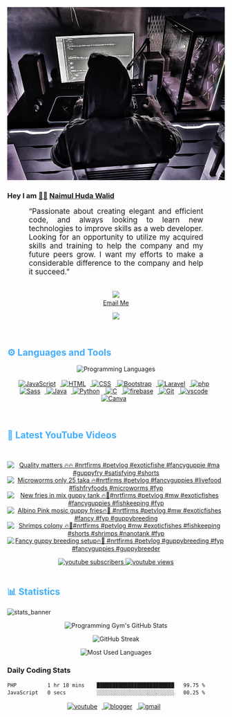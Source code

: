 <!-- ![github_cover_banner](https://www.digitalsolutionservices.com/img/services/web%20development.gif)-->

<div align="center" style="display:block;">
    <img height="400px" width="100%" alt="github cover banner" src="https://raw.githubusercontent.com/NaimulHudaWalid/NaimulHudaWalid/main/272276268_3114779035434264_920860974401480824_n.jpg"/> 
</div>

### Hey I am [👨🏻‍][facebook] [Naimul Huda Walid][youtube]



<p align:"center" style="text-align: justify; margin: 0 50px; font-size: 17px;" >
   “Passionate about creating elegant and efficient code, and always looking to learn new technologies to improve skills as a web developer. Looking for an opportunity to utilize my acquired skills and training to help the company and my future peers grow. I want my efforts to make a considerable difference to the company and help it succeed.”
<br>
<br>
<div align="center">

![](https://visitor-badge.glitch.me/badge?page_id=NaimulHudaWalid)
    <br />
[Email Me](mailto:dev.naimulhuda@gmail.com)
</div>
</p>
<!-- Typing SVG by DenverCoder1 - https://github.com/DenverCoder1/readme-typing-svg -->
<p align="center">
<!--   <a href="https://github.com/DenverCoder1/readme-typing-svg"> -->
    <img src="https://readme-typing-svg.herokuapp.com?color=E22FE4&width=380&height=45&lines=Open-Source+Enthusiast;Learning+In+Public;Empowering+Others;Nice+To+Meet+You+...&center=true"></a>

</p>
<br>
<!-- Languages and Tools -->

<h2 style="color: #44AEFB">⚙️ Languages and Tools</h2>
<div align="center" style="display:block;">
    <img width="100px" alt="Programming Languages" src="https://user-images.githubusercontent.com/78341798/194531121-47b0119a-ce00-439d-b586-125f86acb098.png"/> 
</div>
<br>   
<!-- Icons Resources -->
<!-- https://devicon.dev/ -->
<!-- https://cdn.jsdelivr.net/npm/simple-icons@v3/icons/ -->
<div align="center">
  <a href="https://developer.mozilla.org/en-US/docs/Web/JavaScript" target="_blank" rel="noreferrer">
      <img  alt="JavaScript" height="50px" style="padding-right:10px;" src="https://cdn.jsdelivr.net/gh/devicons/devicon/icons/javascript/javascript-plain.svg"/>
  </a>
  
 
  <a href="https://developer.mozilla.org/en-US/docs/Web/HTML" target="_blank" rel="noreferrer">
      <img  alt="HTML" height="50px" style="padding-right:10px;" src="https://cdn.jsdelivr.net/gh/devicons/devicon/icons/html5/html5-original.svg"/>
  </a>
  <a href="https://developer.mozilla.org/en-US/docs/Web/CSS" target="_blank" rel="noreferrer">
      <img  alt="CSS" height="50px" style="padding-right:10px;" src="https://cdn.jsdelivr.net/gh/devicons/devicon/icons/css3/css3-original.svg"/>
  </a>
  <a href="https://getbootstrap.com/" target="_blank" rel="noreferrer">
      <img  alt="Bootstrap" height="50px" style="padding-right:10px;" src="https://cdn.jsdelivr.net/gh/devicons/devicon/icons/bootstrap/bootstrap-original.svg"/>
  </a> 
  <a href="https://laravel.com/" target="_blank" rel="noreferrer">
      <img  alt="Laravel" height="50px" style="padding-right:10px;" src="https://cdn.jsdelivr.net/gh/devicons/devicon/icons/laravel/laravel-plain.svg"/>
  </a>
  <a href="https://www.php.net/" target="_blank" rel="noreferrer">
      <img  alt="php" height="50px" style="padding-right:10px;" src="https://cdn.jsdelivr.net/gh/devicons/devicon/icons/php/php-original.svg"/>
  </a>
  <a href="https://sass-lang.com/" target="_blank" rel="noreferrer">
      <img  alt="Sass" height="50px" style="padding-right:10px;" src="https://cdn.jsdelivr.net/gh/devicons/devicon/icons/sass/sass-original.svg"/>
  </a>
  <a href="https://www.java.com/en/" target="_blank" rel="noreferrer">
      <img  alt="Java" height="50px" style="padding-right:10px;" src="https://cdn.jsdelivr.net/gh/devicons/devicon/icons/java/java-original.svg"/>
  </a>    
  <a href="https://www.python.org/" target="_blank" rel="noreferrer">
      <img  alt="Python" height="50px" style="padding-right:10px;" src="https://cdn.jsdelivr.net/gh/devicons/devicon/icons/python/python-original.svg"/>
  </a>
  <a href="https://www.cprogramming.com/" target="_blank" rel="noreferrer">
      <img  alt="C" height="50px" style="padding-right:10px;" src="https://cdn.jsdelivr.net/gh/devicons/devicon/icons/c/c-original.svg"/>
  </a>
  
  <a href="https://firebase.google.com/" target="_blank" rel="noreferrer">
      <img  alt="firebase" height="50px" style="padding-right:10px;" src="https://cdn.jsdelivr.net/gh/devicons/devicon/icons/firebase/firebase-plain.svg"/>
  </a>
 
  <a href="https://git-scm.com/" target="_blank" rel="noreferrer">
      <img  alt="Git" height="50px" style="padding-right:10px;" src="https://cdn.jsdelivr.net/gh/devicons/devicon/icons/git/git-original.svg"/>
  </a>
  
  <a href="https://code.visualstudio.com/" target="_blank" rel="noreferrer">
      <img  alt="vscode" height="50px" style="padding-right:10px;"src="https://cdn.jsdelivr.net/gh/devicons/devicon/icons/vscode/vscode-original.svg"/>
  </a>
  <a href="https://www.canva.com/" target="_blank" rel="noreferrer">
      <img  alt="Canva" height="50px" style="padding-right:10px;" src="https://cdn.jsdelivr.net/gh/devicons/devicon/icons/canva/canva-original.svg"/> 
  </a>
</div>
<br>
<br>

<!-- Latest YouTube Videos -->

<h2 style="color: #44AEFB">🎦 Latest YouTube Videos</h2>
<br />

<!-- Resource/Reference: https://github.com/DenverCoder1/github-readme-youtube-cards -->
<div class="youtube videos cards" align="center">

<!-- BEGIN YOUTUBE-CARDS -->
[![Quality matters 🔥🔥 #nrtfirms #petvlog #exoticfishe #fancyguppie #ma #guppyfry #satisfying #shorts](https://ytcards.demolab.com/?id=qc7zgPuz1wE&title=Quality+matters+%F0%9F%94%A5%F0%9F%94%A5+%23nrtfirms+%23petvlog+%23exoticfishe+%23fancyguppie+%23ma+%23guppyfry+%23satisfying+%23shorts&lang=en&timestamp=1708825132&background_color=%230d1117&title_color=%23ffffff&stats_color=%23dedede&max_title_lines=1&width=250&border_radius=5 "Quality matters 🔥🔥 #nrtfirms #petvlog #exoticfishe #fancyguppie #ma #guppyfry #satisfying #shorts")](https://www.youtube.com/watch?v=qc7zgPuz1wE)
[![Microworms only 25 taka 🔥#nrtfirms #petvlog #fancyguppies #livefood #fishfryfoods #microworms #fyp](https://ytcards.demolab.com/?id=HSs861uzAx0&title=Microworms+only+25+taka+%F0%9F%94%A5%23nrtfirms+%23petvlog+%23fancyguppies+%23livefood+%23fishfryfoods+%23microworms+%23fyp&lang=en&timestamp=1708731900&background_color=%230d1117&title_color=%23ffffff&stats_color=%23dedede&max_title_lines=1&width=250&border_radius=5 "Microworms only 25 taka 🔥#nrtfirms #petvlog #fancyguppies #livefood #fishfryfoods #microworms #fyp")](https://www.youtube.com/watch?v=HSs861uzAx0)
[![New fries in mix guppy tank 🔥🖤#nrtfirms #petvlog #mw #exoticfishes #fancyguppies #fishkeeping #fyp](https://ytcards.demolab.com/?id=uVS0849Qsic&title=New+fries+in+mix+guppy+tank+%F0%9F%94%A5%F0%9F%96%A4%23nrtfirms+%23petvlog+%23mw+%23exoticfishes+%23fancyguppies+%23fishkeeping+%23fyp&lang=en&timestamp=1708710311&background_color=%230d1117&title_color=%23ffffff&stats_color=%23dedede&max_title_lines=1&width=250&border_radius=5 "New fries in mix guppy tank 🔥🖤#nrtfirms #petvlog #mw #exoticfishes #fancyguppies #fishkeeping #fyp")](https://www.youtube.com/watch?v=uVS0849Qsic)
[![Albino Pink mosic guppy fries🔥🖤 #nrtfirms #petvlog #mw #exoticfishes #fancy #fyp #guppybreeding](https://ytcards.demolab.com/?id=JO92Uc51YwE&title=Albino+Pink+mosic+guppy+fries%F0%9F%94%A5%F0%9F%96%A4+%23nrtfirms+%23petvlog+%23mw+%23exoticfishes+%23fancy+%23fyp+%23guppybreeding&lang=en&timestamp=1708599302&background_color=%230d1117&title_color=%23ffffff&stats_color=%23dedede&max_title_lines=1&width=250&border_radius=5 "Albino Pink mosic guppy fries🔥🖤 #nrtfirms #petvlog #mw #exoticfishes #fancy #fyp #guppybreeding")](https://www.youtube.com/watch?v=JO92Uc51YwE)
[![Shrimps colony 🔥🖤#nrtfirms #petvlog #mw #exoticfishes #fishkeeping #shorts #shrimps #nanotank #fyp](https://ytcards.demolab.com/?id=89qTiWGw4HM&title=Shrimps+colony+%F0%9F%94%A5%F0%9F%96%A4%23nrtfirms+%23petvlog+%23mw+%23exoticfishes+%23fishkeeping+%23shorts+%23shrimps+%23nanotank+%23fyp&lang=en&timestamp=1708560175&background_color=%230d1117&title_color=%23ffffff&stats_color=%23dedede&max_title_lines=1&width=250&border_radius=5 "Shrimps colony 🔥🖤#nrtfirms #petvlog #mw #exoticfishes #fishkeeping #shorts #shrimps #nanotank #fyp")](https://www.youtube.com/watch?v=89qTiWGw4HM)
[![Fancy guppy breeding setup🔥🖤 #nrtfirms #petvlog  #guppybreeding #fyp #fancyguppies #guppybreeder](https://ytcards.demolab.com/?id=dMNyCaBRSzQ&title=Fancy+guppy+breeding+setup%F0%9F%94%A5%F0%9F%96%A4+%23nrtfirms+%23petvlog++%23guppybreeding+%23fyp+%23fancyguppies+%23guppybreeder&lang=en&timestamp=1708534339&background_color=%230d1117&title_color=%23ffffff&stats_color=%23dedede&max_title_lines=1&width=250&border_radius=5 "Fancy guppy breeding setup🔥🖤 #nrtfirms #petvlog  #guppybreeding #fyp #fancyguppies #guppybreeder")](https://www.youtube.com/watch?v=dMNyCaBRSzQ)
<!-- END YOUTUBE-CARDS -->
</div>

<!-- Begin Youtube Buttons -->
<!-- Resource/Reference:  https://github.com/DenverCoder1/custom-icon-badges -->
<div class="youtube buttons" align="center">
    <a href="https://www.youtube.com/channel/UCa3YaFwzSII0kKg3Nads2dQ"  target="_blank">
        <img alt="youtube subscribers" src="https://img.shields.io/youtube/channel/subscribers/UCa3YaFwzSII0kKg3Nads2dQ?logo=youtube&logoColor=red&style=for-the-badge"/>
    </a> 
    <a href="https://www.youtube.com/channel/UCa3YaFwzSII0kKg3Nads2dQ"  target="_blank">
        <img alt="youtube views" src="https://custom-icon-badges.demolab.com/youtube/channel/views/UCa3YaFwzSII0kKg3Nads2dQ?color=%23E05D44&logo=eye&logoColor=white&style=for-the-badge&labelColor=#555555"/>
    </a> 
</div>
<br>
<!-- End Youtube Buttons -->

<!-- Statistics -->

<h2 style="color: #44AEFB">📊 Statistics</h2>

![stats_banner](https://user-images.githubusercontent.com/78341798/194534778-d662496c-ae00-4e8d-ae9b-b90912054e7f.gif)

<!-- Begin Stats Cards -->
<!-- Resources:  -->
<!-- Github & Languages Stats: https://github.com/naimul15-12090/github-readme-stats --> 
<!-- Streak Stats: https://github.com/denvercoder1/github-readme-streak-stats -->
<!-- Change the value after ?username= to your GitHub username. -->
<div class="stats" align="center">

![Programming Gym's GitHub Stats](https://github-readme-stats.vercel.app/api?username=NaimulHudaWalid&hide=stars&count_private=true&show_icons=true&theme=algolia&border_radius=20)

![GitHub Streak](https://streak-stats.demolab.com?user=NaimulHudaWalid&count_private=true&theme=algolia&border_radius=22)

![Most Used Languages](https://github-readme-stats.vercel.app/api/top-langs/?username=NaimulHudaWalid&langs_count=8&layout=compact&show_icons=true&theme=algolia&border_radius=20)
    
<!-- ![Top Langs](https://github-readme-stats.vercel.app/api/top-langs/?username=naimul15-12090&langs_count=8) -->
<!-- [![Top Langs](https://github-readme-stats.vercel.app/api/top-langs/?username=naimul15-12090&layout=compact)](https://github.com/anuraghazra/github-readme-stats)
 -->
    
</div>
<!--  End Stats Cards -->



### Daily Coding Stats
<!--START_SECTION:waka-->

```txt
PHP          1 hr 18 mins    █████████████████████████   99.75 %
JavaScript   0 secs          ░░░░░░░░░░░░░░░░░░░░░░░░░   00.25 %
```

<!--END_SECTION:waka-->
<!-- Begin Footer -->
<!-- Icons Resources -->
<!-- https://devicon.dev/ -->
<div class="footer" align="center" style="margin:15px;">
    <a href="https://www.youtube.com/channel/UCa3YaFwzSII0kKg3Nads2dQ" target="_blank">
        <img  style="margin:0 10px 10px 0;" src="https://user-images.githubusercontent.com/78341798/194531650-698ef1b1-9cbd-4b4f-96ef-5a2ec4b5d7e6.svg" alt="youtube" width="40px"/>
    </a>
    <a href="https://www.linkedin.com/in/naimulhudawalid/" target="_blank">
        <img style="margin:0 10px 10px 0;" src="https://user-images.githubusercontent.com/78341798/194531458-b5dfeb1b-bad5-4dfa-909a-2e402262db9a.svg" alt="blogger" width="40px"/>
    </a>
    <a href="mailto:dev.naimulhuda@gmail.com" target="_blank">
        <img style="margin:0 10px 10px 0;" src="https://user-images.githubusercontent.com/78341798/194531383-ddb2b774-5bb9-491c-b601-4a4a7d9792fb.svg" alt="gmail" width="40px"/>
    </a>
</div>
<!-- End Footer -->

[youtube]: https://www.youtube.com/channel/UCa3YaFwzSII0kKg3Nads2dQ
[facebook]: https://www.facebook.com/profile.php?id=100007065945838
